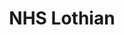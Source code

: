 ---
schema: default
title: NHS Lothian
description: Health board for the Lothian area 
logo: ''
type:
- Health board
portal_url: ''
org_url: https://www.nhslothian.scot/
twitter_handle: NHS_Lothian
gss_code: S08000024
wikidata_qid: Q6954149
wdtk_id: nhs_lothian
---